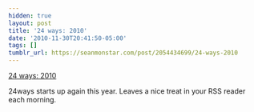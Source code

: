 ```yaml
---
hidden: true
layout: post
title: '24 ways: 2010'
date: '2010-11-30T20:41:50-05:00'
tags: []
tumblr_url: https://seanmonstar.com/post/2054434699/24-ways-2010
---
```

[24 ways: 2010](http://24ways.org/2010)  

24ways starts up again this year. Leaves a nice treat in your RSS reader each morning.

